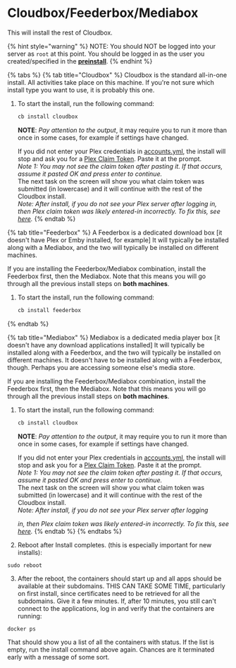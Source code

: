 # Cloudbox/Feederbox/Mediabox

This will install the rest of Cloudbox.

{% hint style="warning" %}
NOTE: You should NOT be logged into your server as `root` at this point. You should be logged in as the user you created/specified in the **[**preinstall**](05-preinstall.md)**.
{% endhint %}

{% tabs %}
{% tab title="Cloudbox" %}
Cloudbox is the standard all-in-one install.  All activities take place on this machine.  If you're not sure which install type you want to use, it is probably this one.

1. To start the install, run the following command:

   ```bash
   cb install cloudbox
   ```

   **NOTE**: _Pay attention to the output_, it may require you to run it more than once in some cases, for example if settings have changed.  
  
   If you did not enter your Plex credentials in [accounts.yml](03-install-accounts.yml.md), the install will stop and ask you for a [Plex Claim Token](../more-information/plex-access-token.md).  Paste it at the prompt.  
   _Note 1: You may not see the claim token after pasting it. If that occurs, assume it pasted OK and press enter to continue._  
   The next task on the screen will show you what claim token was submitted \(in lowercase\) and it will continue with the rest of the Cloudbox install.  
   _Note: After install, if you do not see your Plex server after logging in, then Plex claim token was likely entered-in incorrectly. To fix this, see_ [_here_](../troubleshooting/faq-from-cb.md#if-you-are-unable-to-find-your-plex-server)_._
{% endtab %}

{% tab title="Feederbox" %}
A Feederbox is a dedicated download box \[it doesn't have Plex or Emby installed, for example\]  It will typically be installed along with a Mediabox, and the two will typically be installed on different machines.  

If you are installing the Feederbox/Mediabox combination, install the Feederbox first, then the Mediabox.  Note that this means you will go through all the previous install steps on **both machines**.

1. To start the install, run the following command:

   ```bash
   cb install feederbox
   ```
{% endtab %}

{% tab title="Mediabox" %}
Mediabox is a dedicated media player box \[it doesn't have any download applications installed\]  It will typically be installed along with a Feederbox, and the two will typically be installed on different machines.  It doesn't have to be installed along with a Feederbox, though.  Perhaps you are accessing someone else's media store.

If you are installing the Feederbox/Mediabox combination, install the Feederbox first, then the Mediabox.  Note that this means you will go through all the previous install steps on **both machines**.

1. To start the install, run the following command:

   ```bash
   cb install cloudbox
   ```

   **NOTE**: _Pay attention to the output_, it may require you to run it more than once in some cases, for example if settings have changed.  
  
   If you did not enter your Plex credentials in [accounts.yml](03-install-accounts.yml.md), the install will stop and ask you for a [Plex Claim Token](../more-information/plex-access-token.md).  Paste it at the prompt.  
   _Note 1: You may not see the claim token after pasting it. If that occurs, assume it pasted OK and press enter to continue._  
   The next task on the screen will show you what claim token was submitted \(in lowercase\) and it will continue with the rest of the Cloudbox install.  
   _Note: After install, if you do not see your Plex server after logging_ 

   _in, then Plex claim token was likely entered-in incorrectly. To fix this, see_ [_here_](../troubleshooting/faq-from-cb.md#if-you-are-unable-to-find-your-plex-server)_._
{% endtab %}
{% endtabs %}

2. Reboot after Install completes. \(this is especially important for new installs\):

```text
sudo reboot 
```

3. After the reboot, the containers should start up and all apps should be available at their subdomains. THIS CAN TAKE SOME TIME, particularly on first install, since certificates need to be retrieved for all the subdomains. Give it a few minutes. If, after 10 minutes, you still can't connect to the applications, log in and verify that the containers are running: 

```text
docker ps
```

That should show you a list of all the containers with status. If the list is empty, run the install command above again. Chances are it terminated early with a message of some sort.


